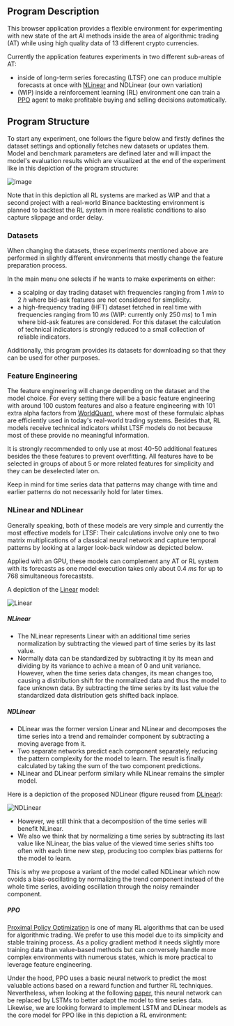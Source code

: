 ## Program Description
This browser application provides a flexible environment for experimenting with new state of the art AI methods inside the area of algorithmic trading (AT) 
 while using high quality data of 13 different crypto currencies.

Currently the application features experiments in two different sub-areas of AT:
- inside of long-term series forecasting (LTSF) one can produce multiple forecasts at once with [NLinear](https://arxiv.org/abs/2205.13504v3) and NDLinear (our own variation)
- (WIP) inside a reinforcement learning (RL) environment one can train a [PPO](https://arxiv.org/abs/1707.06347) agent to make profitable buying and selling decisions automatically.

## Program Structure

To start any experiment, one follows the figure below and firstly defines the dataset settings and optionally fetches new datasets or updates them. Model and benchmark parameters are defined later and will impact the model's evaluation results which are visualized at the end of the experiment like in this depiction of the program structure:

![image](https://github.com/user-attachments/assets/e3ee1fc4-ac8d-4e9d-9f6e-442486f4d666)


Note that in this depiction all RL systems are marked as WIP and that a second project with a real-world Binance backtesting environment 
is planned to backtest the RL system in more realistic conditions to also capture slippage and order delay.
### Datasets 

When changing the datasets, these experiments mentioned above are performed in slightly different environments that mostly change the feature preparation process. 

In the main menu one selects if he wants to make experiments on either:
- a scalping or day trading dataset with frequencies ranging from 1 *min* to 2 *h* where bid-ask features are not considered for simplicity.
- a high-frequency trading (HFT) dataset fetched in real time with frequencies ranging from 10 *ms* (WIP: currently only 250 *ms*) to 1 min where bid-ask features are considered. 
  For this dataset the calculation of technical indicators is strongly reduced to a small collection of reliable indicators.

Additionally, this program provides its datasets for downloading so that they can be  used for other purposes.

### Feature Engineering

The feature engineering will change depending on the dataset and the model choice.
For every setting there will be a basic feature engineering with around 100 custom 
features and also a feature engineering with 101 extra alpha factors from [WorldQuant](https://github.com/yli188/WorldQuant_alpha101_code/blob/master/101Alpha_code_1.py),
where most of these formulaic alphas are efficiently used in today's real-world trading systems. 
Besides that, RL models receive technical indicators whilst LTSF models do not because most of these provide no meaningful information.

It is strongly recommended to only use 
at most 40-50 additional features besides the these features to prevent overfitting. 
All features have to be selected in groups of about 5 or more related features for simplicity and they can be deselected later on.

Keep in mind for time series data that patterns may change with time and earlier patterns do not necessarily hold for later times.

### NLinear and NDLinear

Generally speaking, both of these models are very simple and currently the most effective models for LTSF: Their calculations involve only one to two matrix multiplications of a classical neural network and 
 capture temporal patterns by looking at a larger look-back window as depicted below. 

Applied with an GPU, these models can complement any AT or RL system with its forecasts as one model execution takes only about 0.4 *ms* for up to 768 simultaneous forecaststs.

A depiction of the [Linear](https://arxiv.org/abs/2205.13504v3) model:

![Linear](https://github.com/user-attachments/assets/954bb53d-2472-4ed9-b3dc-5e6624f3b474)
 
##### NLinear

- The NLinear represents Linear with an additional time series normalization by subtracting the viewed part of time series by its last value.
- Normally data can be standardized by subtracting it by its mean and dividing by its variance to achive a mean of 0 and unit variance. 
However, when the time series data changes, its mean changes too, causing a distribution shift for the normalized data and thus the
model to face unknown data. 
By subtracting the time series by its last value the standardized data distribution gets shifted back inplace.

##### NDLinear

- DLinear was the former version Linear and NLinear and decomposes the time series into a trend and remainder component by subtracting a moving average from it.
- Two separate networks predict each component separately, reducing the pattern complexity for the model to learn. 
 The result is finally calculated by taking the sum of the two component predictions.
- NLinear and DLinear perform similary while NLinear remains the simpler model.

Here is a depiction of the proposed NDLinear (figure reused from [DLinear](https://arxiv.org/abs/2205.13504v2)):

![NDLinear](https://github.com/user-attachments/assets/9a5c2352-661f-4fae-a43b-a2bb1df3c7ef)

- However, we still think that a decomposition of the time series will benefit NLinear.
- We also we think that by normalizing a time series by subtracting its last value like NLinear, 
 the bias value of the viewed time series shifts too often with each time new step, producing too complex bias patterns for the model to learn.

This is why we propose a variant of the model called NDLinear which now ovoids a bias-oscillating by normalizing 
the trend component instead of the whole time series, avoiding oscillation through the noisy remainder component.
<br>

##### PPO 

[Proximal Policy Optimization](https://arxiv.org/abs/1707.06347) is one of many RL algorithms that can be used for algorithmic trading. We prefer to use this model due to its simplicity and stable training process. As a policy gradient method it needs slightly more training data than value-based methods 
but can conversely handle more complex environments with numerous states, which is more practical to leverage feature engineering. 

Under the hood, PPO uses a basic neural network to predict the most valuable actions based on a reward function and further RL techniques. 
Nevertheless, when looking at the following [paper](https://www.ijcai.org/Proceedings/2020/627), this neural network can be replaced by LSTMs to better adapt the model to time series data.
Likewise, we are looking forward to implement LSTM and DLinear models as the core model for PPO like in this depiction a RL environment:

